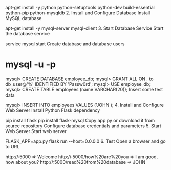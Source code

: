 
apt-get install -y python python-setuptools python-dev build-essential python-pip python-mysqldb
2. Install and Configure Database
Install MySQL database

apt-get install -y mysql-server mysql-client
3. Start Database Service
Start the database service

service mysql start
Create database and database users

# mysql -u <username> -p

mysql> CREATE DATABASE employee_db;
mysql> GRANT ALL ON *.* to db_user@'%' IDENTIFIED BY 'Passw0rd';
mysql> USE employee_db;
mysql> CREATE TABLE employees (name VARCHAR(20));
Insert some test data

mysql> INSERT INTO employees VALUES ('JOHN');
4. Install and Configure Web Server
Install Python Flask dependency

pip install flask
pip install flask-mysql
Copy app.py or download it from source repository
Configure database credentials and parameters
5. Start Web Server
Start web server

FLASK_APP=app.py flask run --host=0.0.0.0
6. Test
Open a browser and go to URL

http://<IP>:5000                            => Welcome
http://<IP>:5000/how%20are%20you            => I am good, how about you?
http://<IP>:5000/read%20from%20database     => JOHN
